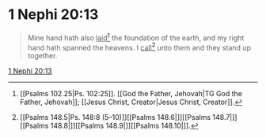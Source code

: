 # 1 Nephi 20:13

> Mine hand hath also <u>laid</u>[^a] the foundation of the earth, and my right hand hath spanned the heavens. I <u>call</u>[^b] unto them and they stand up together.

[1 Nephi 20:13](https://www.churchofjesuschrist.org/study/scriptures/bofm/1-ne/20?lang=eng&id=p13#p13)


[^a]: [[Psalms 102.25|Ps. 102:25]]. [[God the Father, Jehovah|TG God the Father, Jehovah]]; [[Jesus Christ, Creator|Jesus Christ, Creator]].  
[^b]: [[Psalms 148.5|Ps. 148:8 (5–10)]][[Psalms 148.6|]][[Psalms 148.7|]][[Psalms 148.8|]][[Psalms 148.9|]][[Psalms 148.10|]].  
